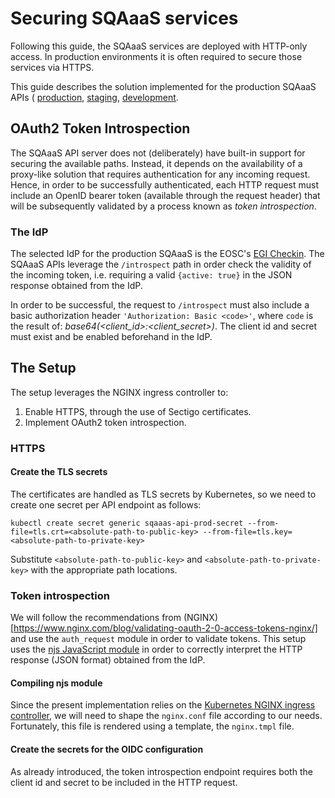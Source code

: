 # Securing SQAaaS services

Following this guide, the SQAaaS services are deployed with HTTP-only access.
In production environments it is often required to secure those services via
HTTPS.

This guide describes the solution implemented for the production
SQAaaS APIs (
[production](https://api.sqaaas.eosc-synergy.eu),
[staging](https://api-staging.sqaaas.staging.eosc-synergy.eu),
[development](https://api-dev.sqaaas.staging.eosc-synergy.eu).

## OAuth2 Token Introspection
The SQAaaS API server does not (deliberately) have built-in support for
securing the available paths. Instead, it depends on the availability of a
proxy-like solution that requires authentication for any incoming request.
Hence, in order to be successfully authenticated, each HTTP request must
include an OpenID bearer token (available through the request header) that
will be subsequently validated by a process known as *token introspection*.

### The IdP

The selected IdP for the production SQAaaS is the EOSC's
[EGI Checkin](https://aai-dev.egi.eu). The SQAaaS APIs leverage the
`/introspect` path in order check the validity of the incoming token, i.e.
requiring a valid `{active: true}` in the JSON response obtained from the IdP.

In order to be successful, the request to `/introspect` must also include a
basic authorization header `'Authorization: Basic <code>'`, where `code` is
the result of: *base64(<client_id>:<client_secret>)*. The client id and secret
must exist and be enabled beforehand in the IdP.

## The Setup

The setup leverages the NGINX ingress controller to:
1. Enable HTTPS, through the use of Sectigo certificates.
2. Implement OAuth2 token introspection.

### HTTPS

#### Create the TLS secrets
The certificates are handled as TLS secrets by Kubernetes, so we need
to create one secret per API endpoint as follows:
```
kubectl create secret generic sqaaas-api-prod-secret --from-file=tls.crt=<absolute-path-to-public-key> --from-file=tls.key=<absolute-path-to-private-key>
```

Substitute `<absolute-path-to-public-key>` and `<absolute-path-to-private-key>`
with the appropriate path locations.

### Token introspection
We will follow the recommendations from
(NGINX)[https://www.nginx.com/blog/validating-oauth-2-0-access-tokens-nginx/]
and use the `auth_request` module in order to validate tokens. This setup uses
the [njs JavaScript module](https://nginx.org/en/docs/njs/) in order to
correctly interpret the HTTP response (JSON format) obtained from the IdP.

#### Compiling njs module
Since the present implementation relies on the [Kubernetes NGINX ingress
controller](https://github.com/kubernetes/ingress-nginx), we will need to shape
the `nginx.conf` file according to our needs. Fortunately, this file is
rendered using a template, the `nginx.tmpl` file.

#### Create the secrets for the OIDC configuration
As already introduced, the token introspection endpoint requires both the
client id and secret to be included in the HTTP request.
